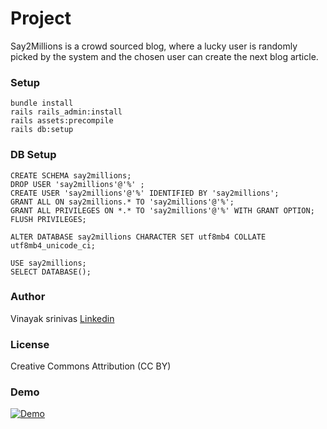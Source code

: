 
# Project
Say2Millions is a crowd sourced blog, where a lucky user is randomly picked by the system and the chosen user can create the next blog article.

### Setup  
```bundle install```   
```rails rails_admin:install```    
```rails assets:precompile```    
```rails db:setup```    
### DB Setup 
```
CREATE SCHEMA say2millions;
DROP USER 'say2millions'@'%' ;
CREATE USER 'say2millions'@'%' IDENTIFIED BY 'say2millions';
GRANT ALL ON say2millions.* TO 'say2millions'@'%';
GRANT ALL PRIVILEGES ON *.* TO 'say2millions'@'%' WITH GRANT OPTION;
FLUSH PRIVILEGES;

ALTER DATABASE say2millions CHARACTER SET utf8mb4 COLLATE utf8mb4_unicode_ci;

USE say2millions;
SELECT DATABASE();

```

### Author
Vinayak srinivas [Linkedin](https://linkedin.com/in/vinayakcs)

### License
Creative Commons Attribution (CC BY)

### Demo
[![Demo](https://img.youtube.com/vi/fc6KC4aa9bU/maxresdefault.jpg)](https://www.youtube.com/watch?v=fc6KC4aa9bU)
